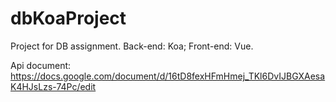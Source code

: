 # dbKoaProject
Project for DB assignment. Back-end: Koa; Front-end: Vue.

Api document: https://docs.google.com/document/d/16tD8fexHFmHmej_TKl6DvIJBGXAesaK4HJsLzs-74Pc/edit
